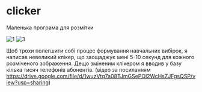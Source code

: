 # clicker
Маленька програма для розмітки

![1](https://user-images.githubusercontent.com/125378481/219874871-c391c30e-8124-49a8-864d-93a7f875bfb0.gif)
![3](https://user-images.githubusercontent.com/125378481/219874917-9a5bf96e-6d0e-49bb-935e-54b673f357f5.gif)

Щоб трохи полегшити собі процес формування навчальних вибірок, я написав невеликий клікер, що заощаджує мені 5-10 секунд для кожного розміченого зображення. Дещо зміненим клікером я вводив у базу кілька тисяч телефонів абонентів. (відео за посиланням https://drive.google.com/file/d/1wuzVtq7a08TJmGSePOl2WcHsZJFgsQSP/view?usp=sharing)
